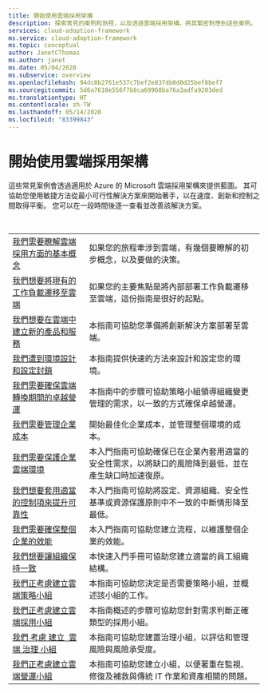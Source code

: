 ```yaml
---
title: 開始使用雲端採用架構
description: 探索常見的案例和旅程，以及透過雲端採用架構，將其緊密對應到這些案例。
services: cloud-adoption-framework
ms.service: cloud-adoption-framework
ms.topic: conceptual
author: JanetCThomas
ms.author: janet
ms.date: 05/04/2020
ms.subservice: overview
ms.openlocfilehash: 94dc8b2761e537c7bef2e837db0d0d25bef8bef7
ms.sourcegitcommit: 5d6a7610e556f7b8ca69960ba76a3adfa9203ded
ms.translationtype: HT
ms.contentlocale: zh-TW
ms.lasthandoff: 05/14/2020
ms.locfileid: "83399843"
---
```

# <a name="get-started-with-the-cloud-adoption-framework"></a>開始使用雲端採用架構

這些常見案例會透過適用於 Azure 的 Microsoft 雲端採用架構來提供藍圖。 其可協助您使用敏捷方法從最小可行性解決方案來開始著手，以在速度、創新和控制之間取得平衡。 您可以在一段時間後逐一查看並改善該解決方案。

<!-- markdownlint-disable MD033 -->
<br>

|                                                                                     |                                                                                                                                |
|-------------------------------------------------------------------------------------|--------------------------------------------------------------------------------------------------------------------------------|
| [我們需要瞭解雲端採用方面的基本概念](./cloud-concepts.md) | 如果您的旅程牽涉到雲端，有幾個要瞭解的初步概念，以及要做的決策。 |
| [我們想要將現有的工作負載遷移至雲端](./migrate.md)                   | 如果您的主要焦點是將內部部署工作負載遷移至雲端，這份指南是很好的起點。 |
| [我們想要在雲端中建立新的產品和服務](./innovate.md)             | 本指南可協助您準備將創新解決方案部署至雲端。                                       |
| [我們遭到環境設計和設定封鎖](./design-and-configuration.md) | 本指南提供快速的方法來設計和設定您的環境。                                           |
| [我們需要確保雲端轉換期間的卓越營運](./operational-excellence.md)                   | 本指南中的步驟可協助策略小組領導組織變更管理的需求，以一致的方式確保卓越營運。 |
| [我們需要管理企業成本](./manage-costs.md)                                          | 開始最佳化企業成本，並管理整個環境的成本。                                                                           |
| [我們需要保護企業雲端環境](./security.md)             | 本入門指南可協助確保已在企業內套用適當的安全性需求，以將缺口的風險降到最低，並在產生缺口時加速復原。                                       |
| [我們想要套用適當的控制項來提升可靠性](./reliability.md)                   | 本入門指南可協助將設定、資源組織、安全性基準或資源保護原則中不一致的中斷情形降至最低。 |
| [我們需要確保整個企業的效能](./performance.md)                               | 本入門指南可協助您建立流程，以維護整個企業的效能。                               |
| [我們想要讓組織保持一致](./org-alignment.md)                               | 本快速入門手冊可協助您建立適當的員工組織結構。                               |
| [我們正考慮建立雲端策略小組](./team/cloud-strategy.md)     | 本指南可協助您決定是否需要策略小組，並概述該小組的工作。                                |
| [我們正考慮建立雲端採用小組](./team/cloud-adoption.md)     | 本指南概述的步驟可協助您針對需求判斷正確類型的採用小組。              |
| [我們&nbsp;考慮&nbsp;建立&nbsp;&nbsp;雲端&nbsp;治理&nbsp;小組](./team/cloud-governance.md) | 本指南可協助您建置治理小組，以評估和管理風險與風險承受度。                                         |
| [我們正考慮建立雲端營運小組](./team/cloud-operations.md) | 本指南可協助您建立小組，以便著重在監視、修復及補救與傳統 IT 作業和資產相關的問題。 |
